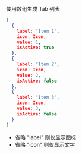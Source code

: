 使用数组生成 Tab 列表

```json
[
  {
    label: "Item 1",
    icon: Icon,
    value: 1,
    isActive: true
  },
  {
    label: "Item 2",
    icon: Icon,
    value: 2,
    isActive: false
  },
  {
    label: "Item 3",
    icon: Icon,
    value: 3,
    isActive: false
  }
]
```

* 省略 "label" 则仅显示图标
* 省略 "icon" 则仅显示文字
